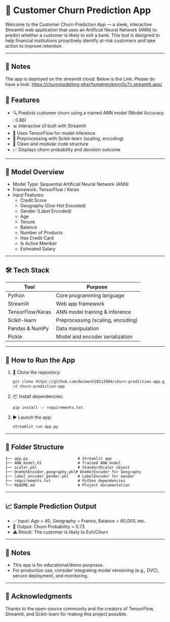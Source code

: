 # 🧠 Customer Churn Prediction App

Welcome to the Customer Churn Prediction App — a sleek, interactive Streamlit web application that uses an Artificial Neural Network (ANN) to predict whether a customer is likely to exit a bank. This tool is designed to help financial institutions proactively identify at-risk customers and take action to improve retention.

---

## 📌 Notes
The app is deployed on the streamlit cloud.
Below is the Link:
Please do have a look:
https://churnmodelling-phsrflxmetrejyknrm5y7x.streamlit.app/

## 🚀 Features

- 🔍 Predicts customer churn using a trained ANN model (Model Accuracy : 0.86)
- 📊 Interactive UI built with Streamlit
- 🧠 Uses TensorFlow for model inference
- 🧮 Preprocessing with Scikit-learn (scaling, encoding)
- 📁 Clean and modular code structure
- 📈 Displays churn probability and decision outcome

---

## 🧬 Model Overview

- Model Type: Sequential Artificial Neural Network (ANN)
- Framework: TensorFlow / Keras
- Input Features:
  - Credit Score
  - Geography (One-Hot Encoded)
  - Gender (Label Encoded)
  - Age
  - Tenure
  - Balance
  - Number of Products
  - Has Credit Card
  - Is Active Member
  - Estimated Salary

---

## 🛠️ Tech Stack

| Tool            | Purpose                          |
|-----------------|----------------------------------|
| Python          | Core programming language        |
| Streamlit       | Web app framework                |
| TensorFlow/Keras| ANN model training & inference   |
| Scikit-learn    | Preprocessing (scaling, encoding)|
| Pandas & NumPy  | Data manipulation                |
| Pickle          | Model and encoder serialization  |

---

## 🧪 How to Run the App

1. 🔁 Clone the repository:
   ```bash
   git clone https://github.com/Animesh20112004/churn-prediction-app.git
   cd churn-prediction-app
   ```

2. 📦 Install dependencies:
   ```bash
   pip install -r requirements.txt
   ```

3. ▶️ Launch the app:
   ```bash
   streamlit run app.py
   ```

---

## 📂 Folder Structure

```
├── app.py                      # Streamlit app
├── ANN_model.h5                # Trained ANN model
├── scaler.pkl                  # StandardScaler object
├── OneHotEncoder_geography.pkl# OneHotEncoder for Geography
├── label_encoder_gender.pkl    # LabelEncoder for Gender
├── requirements.txt            # Python dependencies
└── README.md                   # Project documentation
```

---

## 📈 Sample Prediction Output

- ✅ Input: Age = 40, Geography = France, Balance = 60,000, etc.
- 🔮 Output: Churn Probability = 0.73
- ⚠️ Result: The customer is likely to Exit/Churn

---

## 📌 Notes

- This app is for educational/demo purposes.
- For production use, consider integrating model versioning (e.g., DVC), secure deployment, and monitoring.

---

## 🙌 Acknowledgments

Thanks to the open-source community and the creators of TensorFlow, Streamlit, and Scikit-learn for making this project possible.
